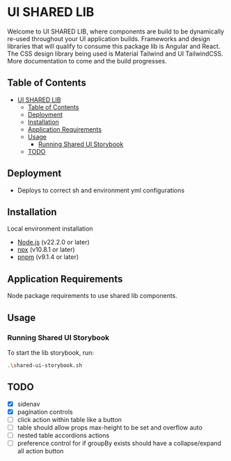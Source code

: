 # UI SHARED LIB

Welcome to UI SHARED LIB, where components are build to be dynamically re-used throughout your UI application builds. Frameworks and design libraries that will qualify to consume this package lib is Angular and React. The CSS design library being used is Material Tailwind and UI TailwindCSS. More documentation to come and the build progresses.

## Table of Contents

- [UI SHARED LIB](#ui-shared-lib)
  - [Table of Contents](#table-of-contents)
  - [Deployment](#deployment)
  - [Installation](#installation)
  - [Application Requirements](#application-requirements)
  - [Usage](#usage)
    - [Running Shared UI Storybook](#running-shared-ui-storybook)
  - [TODO](#todo)

## Deployment

- Deploys to correct sh and environment yml configurations

## Installation
Local environment installation

- [Node.js](https://nodejs.org/) (v22.2.0 or later)
- [npx](https://www.npmjs.com/) (v10.8.1 or later)
- [pnpm](https://pnpm.io/) (v9.1.4 or later)

## Application Requirements
Node package requirements to use shared lib components.

## Usage

### Running Shared UI Storybook

To start the lib storybook, run:

```bash
.\shared-ui-storybook.sh
```
## TODO
- [x] sidenav
- [x] pagination controls
- [ ] click action within table like a button
- [ ] table should allow props max-height to be set and overflow auto
- [ ] nested table accordions actions
- [ ] preference control for if groupBy exists should have a collapse/expand all action button